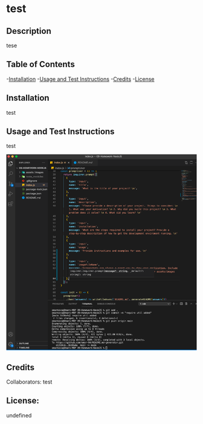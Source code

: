 # test

## Description
tese

## Table of Contents
-[Installation](#installation)
-[Usage and Test Instructions](#Usage-and-Test-Instructions)
-[Credits](#credits)
-[License](#license)
	
## Installation
test

## Usage and Test Instructions
test

![Screenshot](./assets/images/test.png)

## Credits
Collaborators:
test

## License:
undefined

